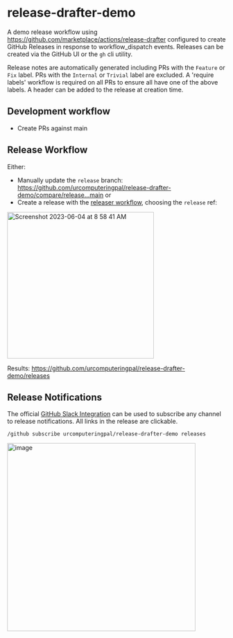 # release-drafter-demo

A demo release workflow using https://github.com/marketplace/actions/release-drafter configured to create GitHub Releases in response to workflow_dispatch events. Releases can be created via the GitHub UI or the `gh` cli utility.

Release notes are automatically generated including PRs with the `Feature` or `Fix` label. PRs with the `Internal` or `Trivial` label are excluded. A 'require labels' workflow is required on all PRs to ensure all have one of the above labels. A header can be added to the release at creation time.

## Development workflow

- Create PRs against main

## Release Workflow

Either:

- Manually update the `release` branch: https://github.com/urcomputeringpal/release-drafter-demo/compare/release...main or
- Create a release with the [releaser workflow](https://github.com/urcomputeringpal/release-drafter-demo/actions/workflows/releaser.yml), choosing the `release` ref:

<img width="338" alt="Screenshot 2023-06-04 at 8 58 41 AM" src="https://github.com/urcomputeringpal/release-drafter-demo/assets/47/2b3e4393-dab1-4c88-97f0-2b4dcf65a4da">

Results: https://github.com/urcomputeringpal/release-drafter-demo/releases

## Release Notifications

The official [GitHub Slack Integration](https://github.com/integrations/slack#customize-your-notifications) can be used to subscribe any channel to release notifications. All links in the release are clickable.

```
/github subscribe urcomputeringpal/release-drafter-demo releases
```

<img width="434" alt="image" src="https://github.com/urcomputeringpal/release-drafter-demo/assets/47/b042e80d-ae48-492f-b9a2-662321a475d2">
